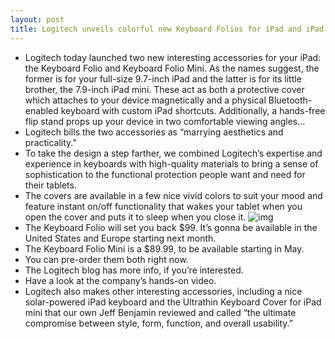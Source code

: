 ```yaml
---
layout: post
title: Logitech unveils colorful new Keyboard Folios for iPad and iPad mini
---
```

* Logitech today launched two new interesting accessories for your iPad: the Keyboard Folio and Keyboard Folio Mini. As the names suggest, the former is for your full-size 9.7-inch iPad and the latter is for its little brother, the 7.9-inch iPad mini. These act as both a protective cover which attaches to your device magnetically and a physical Bluetooth-enabled keyboard with custom iPad shortcuts. Additionally, a hands-free flip stand props up your device in two comfortable viewing angles…
* Logitech bills the two accessories as “marrying aesthetics and practicality.”
* To take the design a step farther, we combined Logitech’s expertise and experience in keyboards with high-quality materials to bring a sense of sophistication to the functional protection people want and need for their tablets.
* The covers are available in a few nice vivid colors to suit your mood and feature instant on/off functionality that wakes your tablet when you open the cover and puts it to sleep when you close it.
![img](http://media.idownloadblog.com/wp-content/uploads/2013/03/Logitech-Keyboard-Folio-carbon-black.jpg)
* The Keyboard Folio will set you back $99. It’s gonna be available in the United States and Europe starting next month.
* The Keyboard Folio Mini is a $89.99, to be available starting in May.
* You can pre-order them both right now.
* The Logitech blog has more info, if you’re interested.
* Have a look at the company’s hands-on video.
* Logitech also makes other interesting accessories, including a nice solar-powered iPad keyboard and the Ultrathin Keyboard Cover for iPad mini that our own Jeff Benjamin reviewed and called “the ultimate compromise between style, form, function, and overall usability.”

